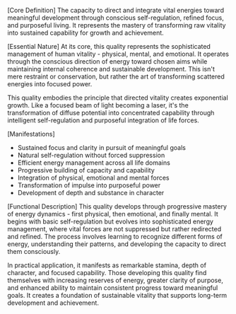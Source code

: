 [Core Definition]
The capacity to direct and integrate vital energies toward meaningful development through conscious self-regulation, refined focus, and purposeful living. It represents the mastery of transforming raw vitality into sustained capability for growth and achievement.

[Essential Nature]
At its core, this quality represents the sophisticated management of human vitality - physical, mental, and emotional. It operates through the conscious direction of energy toward chosen aims while maintaining internal coherence and sustainable development. This isn't mere restraint or conservation, but rather the art of transforming scattered energies into focused power.

This quality embodies the principle that directed vitality creates exponential growth. Like a focused beam of light becoming a laser, it's the transformation of diffuse potential into concentrated capability through intelligent self-regulation and purposeful integration of life forces.

[Manifestations]
- Sustained focus and clarity in pursuit of meaningful goals
- Natural self-regulation without forced suppression
- Efficient energy management across all life domains
- Progressive building of capacity and capability
- Integration of physical, emotional and mental forces
- Transformation of impulse into purposeful power
- Development of depth and substance in character

[Functional Description]
This quality develops through progressive mastery of energy dynamics - first physical, then emotional, and finally mental. It begins with basic self-regulation but evolves into sophisticated energy management, where vital forces are not suppressed but rather redirected and refined. The process involves learning to recognize different forms of energy, understanding their patterns, and developing the capacity to direct them consciously.

In practical application, it manifests as remarkable stamina, depth of character, and focused capability. Those developing this quality find themselves with increasing reserves of energy, greater clarity of purpose, and enhanced ability to maintain consistent progress toward meaningful goals. It creates a foundation of sustainable vitality that supports long-term development and achievement.